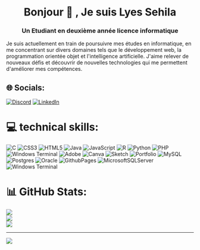 <h1 align="center">Bonjour 👋 , Je suis Lyes Sehila</h1>
<h3 align="center">Un Etudiant en deuxième année licence informatique</h3>
<p>Je suis actuellement en train de poursuivre mes études en informatique, en me concentrant sur divers domaines tels que le développement web, la programmation orientée objet et l'intelligence artificielle. J'aime relever de nouveaux défis et découvrir de nouvelles technologies qui me permettent d'améliorer mes compétences.</p>


## 🌐 Socials:
[![Discord](https://img.shields.io/badge/Discord-%237289DA.svg?logo=discord&logoColor=white)](https://discord.gg/#9464) [![LinkedIn](https://img.shields.io/badge/LinkedIn-%230077B5.svg?logo=linkedin&logoColor=white)](https://linkedin.com/in/sehilalyes) 

# 💻 technical skills:
![C](https://img.shields.io/badge/c-%2300599C.svg?style=for-the-badge&logo=c&logoColor=white) ![CSS3](https://img.shields.io/badge/css3-%231572B6.svg?style=for-the-badge&logo=css3&logoColor=white) ![HTML5](https://img.shields.io/badge/html5-%23E34F26.svg?style=for-the-badge&logo=html5&logoColor=white) ![Java](https://img.shields.io/badge/java-%23ED8B00.svg?style=for-the-badge&logo=openjdk&logoColor=white) ![JavaScript](https://img.shields.io/badge/javascript-%23323330.svg?style=for-the-badge&logo=javascript&logoColor=%23F7DF1E) ![R](https://img.shields.io/badge/r-%23276DC3.svg?style=for-the-badge&logo=r&logoColor=white) ![Python](https://img.shields.io/badge/python-3670A0?style=for-the-badge&logo=python&logoColor=ffdd54) ![PHP](https://img.shields.io/badge/php-%23777BB4.svg?style=for-the-badge&logo=php&logoColor=white) ![Windows Terminal](https://img.shields.io/badge/Windows%20Terminal-%234D4D4D.svg?style=for-the-badge&logo=windows-terminal&logoColor=white) ![Adobe](https://img.shields.io/badge/adobe-%23FF0000.svg?style=for-the-badge&logo=adobe&logoColor=white) ![Canva](https://img.shields.io/badge/Canva-%2300C4CC.svg?style=for-the-badge&logo=Canva&logoColor=white) ![Sketch](https://img.shields.io/badge/Sketch-FFB387?style=for-the-badge&logo=sketch&logoColor=black) ![Portfolio](https://img.shields.io/badge/Portfolio-%23000000.svg?style=for-the-badge&logo=firefox&logoColor=#FF7139) ![MySQL](https://img.shields.io/badge/mysql-%2300000f.svg?style=for-the-badge&logo=mysql&logoColor=white) ![Postgres](https://img.shields.io/badge/postgres-%23316192.svg?style=for-the-badge&logo=postgresql&logoColor=white) ![Oracle](https://img.shields.io/badge/Oracle-F80000?style=for-the-badge&logo=oracle&logoColor=white) ![GithubPages](https://img.shields.io/badge/github%20pages-121013?style=for-the-badge&logo=github&logoColor=white) ![MicrosoftSQLServer](https://img.shields.io/badge/Microsoft%20SQL%20Server-CC2927?style=for-the-badge&logo=microsoft%20sql%20server&logoColor=white) ![Windows Terminal](https://img.shields.io/badge/Windows%20Terminal-%234D4D4D.svg?style=for-the-badge&logo=windows-terminal&logoColor=white)

# 📊 GitHub Stats:
![](https://github-readme-stats.vercel.app/api?username=LSehila&theme=dark&hide_border=false&include_all_commits=false&count_private=false)<br/>
![](https://github-readme-streak-stats.herokuapp.com/?user=LSehila&theme=dark&hide_border=false)<br/>
![](https://github-readme-stats.vercel.app/api/top-langs/?username=LSehila&theme=dark&hide_border=false&include_all_commits=false&count_private=false&layout=compact)

---
[![](https://visitcount.itsvg.in/api?id=LSehila&icon=0&color=0)](https://visitcount.itsvg.in)

<!-- Proudly created with GPRM ( https://gprm.itsvg.in ) -->

